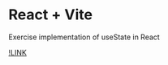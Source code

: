 # React + Vite

Exercise implementation of useState in React

[!LINK](https://codesandbox.io/p/sandbox/github/woohdang/front-end-III/tree/master/clase5/ejercicio1)
